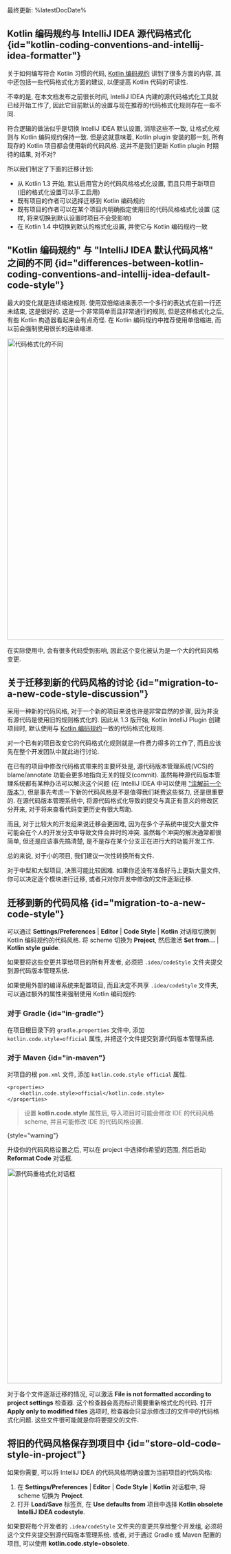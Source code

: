 [//]: # (title: 迁移到 Kotlin 编码风格)

最终更新: %latestDocDate%

## Kotlin 编码规约与 IntelliJ IDEA 源代码格式化 {id="kotlin-coding-conventions-and-intellij-idea-formatter"}

关于如何编写符合 Kotlin 习惯的代码, [Kotlin 编码规约](coding-conventions.md) 讲到了很多方面的内容,
其中还包括一些代码格式化方面的建议, 以便提高 Kotlin 代码的可读性.

不幸的是, 在本文档发布之前很长时间, IntelliJ IDEA 内建的源代码格式化工具就已经开始工作了,
因此它目前默认的设置与现在推荐的代码格式化规则存在一些不同.

符合逻辑的做法似乎是切换 IntelliJ IDEA 默认设置, 消除这些不一致, 让格式化规则与 Kotlin 编码规约保持一致.
但是这就意味着, Kotlin plugin 安装的那一刻, 所有现存的 Kotlin 项目都会使用新的代码风格.
这并不是我们更新 Kotlin plugin 时期待的结果, 对不对?

所以我们制定了下面的迁移计划:

* 从 Kotlin 1.3 开始, 默认启用官方的代码风格格式化设置, 而且只用于新项目
  (旧的格式化设置可以手工启用)
* 既有项目的作者可以选择迁移到 Kotlin 编码规约
* 既有项目的作者可以在某个项目内明确指定使用旧的代码风格格式化设置
  (这样, 将来切换到默认设置时项目不会受影响)
* 在 Kotlin 1.4 中切换到默认的格式化设置, 并使它与 Kotlin 编码规约一致

## "Kotlin 编码规约" 与 "IntelliJ IDEA 默认代码风格" 之间的不同 {id="differences-between-kotlin-coding-conventions-and-intellij-idea-default-code-style"}

最大的变化就是连续缩进规则. 使用双倍缩进来表示一个多行的表达式在前一行还未结束, 这是很好的.
这是一个非常简单而且非常通行的规则, 但是这样格式化之后, 有些 Kotlin 构造器看起来会有点奇怪.
在 Kotlin 编码规约中推荐使用单倍缩进, 而以前会强制使用很长的连续缩进.

<img src="code-formatting-diff.png" alt="代码格式化的不同" width="700"/>

在实际使用中, 会有很多代码受到影响, 因此这个变化被认为是一个大的代码风格变更.

## 关于迁移到新的代码风格的讨论 {id="migration-to-a-new-code-style-discussion"}

采用一种新的代码风格, 对于一个新的项目来说也许是非常自然的步骤, 因为并没有源代码是使用旧的规则格式化的.
因此从 1.3 版开始, Kotlin IntelliJ Plugin 创建项目时,
默认使用与 [Kotlin 编码规约](coding-conventions.md)一致的代码格式化规则.

对一个已有的项目改变它的代码格式化规则就是一件费力得多的工作了, 而且应该先在整个开发团队中就此进行讨论.

在已有的项目中修改代码格式带来的主要坏处是, 源代码版本管理系统(VCS)的 blame/annotate 功能会更多地指向无关的提交(commit).
虽然每种源代码版本管理系统都有某种办法可以解决这个问题
(在 IntelliJ IDEA 中可以使用
["注解前一个版本"](https://www.jetbrains.com/help/idea/investigate-changes.html)),
但是事先考虑一下新的代码风格是不是值得我们耗费这些努力, 还是很重要的.
在源代码版本管理系统中, 将源代码格式化导致的提交与真正有意义的修改区分开来, 对于将来查看代码变更历史有很大帮助.

而且, 对于比较大的开发组来说迁移会更困难, 因为在多个子系统中提交大量文件可能会在个人的开发分支中导致文件合并时的冲突.
虽然每个冲突的解决通常都很简单, 但还是应该事先搞清楚, 是不是存在某个分支正在进行大的功能开发工作.

总的来说, 对于小的项目, 我们建议一次性转换所有文件.

对于中型和大型项目, 决策可能比较困难.
如果你还没有准备好马上更新大量文件, 你可以决定逐个模块进行迁移, 或者只对你开发中修改的文件逐渐迁移.

## 迁移到新的代码风格 {id="migration-to-a-new-code-style"}

可以通过
**Settings/Preferences** | **Editor** | **Code Style** | **Kotlin**
对话框切换到 Kotlin 编码规约的代码风格.
将 scheme 切换为 **Project**, 然后激活 **Set from...** | **Kotlin style guide**.

如果要将这些变更共享给项目的所有开发者, 必须把 `.idea/codeStyle` 文件夹提交到源代码版本管理系统.

如果使用外部的编译系统来配置项目, 而且决定不共享 `.idea/codeStyle` 文件夹, 可以通过额外的属性来强制使用 Kotlin 编码规约:

### 对于 Gradle {id="in-gradle"}

在项目根目录下的 `gradle.properties` 文件中, 添加 `kotlin.code.style=official` 属性,
并把这个文件提交到源代码版本管理系统.

### 对于 Maven {id="in-maven"}

对项目的根 `pom.xml` 文件, 添加 `kotlin.code.style official` 属性.

```
<properties>
    <kotlin.code.style>official</kotlin.code.style>
</properties>
```

> 设置 **kotlin.code.style** 属性后, 导入项目时可能会修改 IDE 的代码风格 scheme,
> 并且可能修改 IDE 的代码风格设置.
>
{style="warning"}

升级你的代码风格设置之后, 可以在 project 中选择你希望的范围, 然后启动 **Reformat Code** 对话框.

<img src="reformat-code.png" alt="源代码重格式化对话框" width="500"/>

对于各个文件逐渐迁移的情况, 可以激活
**File is not formatted according to project settings**
检查器. 这个检查器会高亮标识需要重新格式化的代码.
打开 **Apply only to modified files** 选项时, 检查器会只显示修改过的文件中的代码格式化问题.
这些文件很可能就是你将要提交的文件.

## 将旧的代码风格保存到项目中 {id="store-old-code-style-in-project"}

如果你需要, 可以将 IntelliJ IDEA 的代码风格明确设置为当前项目的代码风格:

1. 在 **Settings/Preferences** | **Editor** | **Code Style** | **Kotlin** 对话框中,
  将 scheme 切换为 **Project**.
2. 打开 **Load/Save** 标签页, 在 **Use defaults from** 项目中选择
  **Kotlin obsolete IntelliJ IDEA codestyle**.

如果要将每个开发者的 `.idea/codeStyle` 文件夹的变更共享给整个开发组, 必须将这个文件夹提交到源代码版本管理系统.
或者, 对于通过 Gradle 或 Maven 配置的项目, 可以使用 **kotlin.code.style**=**obsolete**.

